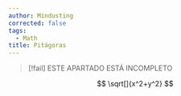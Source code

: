```yaml
---
author: Mindusting
corrected: false
tags:
  - Math
title: Pitágoras
---
```


> [!fail] ESTE APARTADO ESTÁ INCOMPLETO

$$
\sqrt[]{x^2+y^2}
$$
